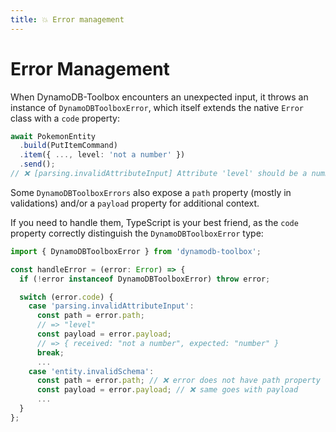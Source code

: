 ```yaml
---
title: 💥 Error management
---
```


# Error Management

When DynamoDB-Toolbox encounters an unexpected input, it throws an instance of `DynamoDBToolboxError`, which itself extends the native `Error` class with a `code` property:

```ts
await PokemonEntity
  .build(PutItemCommand)
  .item({ ..., level: 'not a number' })
  .send();
// ❌ [parsing.invalidAttributeInput] Attribute 'level' should be a number
```

Some `DynamoDBToolboxErrors` also expose a `path` property (mostly in validations) and/or a `payload` property for additional context.

If you need to handle them, TypeScript is your best friend, as the `code` property correctly distinguish the `DynamoDBToolboxError` type:

```ts
import { DynamoDBToolboxError } from 'dynamodb-toolbox';

const handleError = (error: Error) => {
  if (!error instanceof DynamoDBToolboxError) throw error;

  switch (error.code) {
    case 'parsing.invalidAttributeInput':
      const path = error.path;
      // => "level"
      const payload = error.payload;
      // => { received: "not a number", expected: "number" }
      break;
      ...
    case 'entity.invalidSchema':
      const path = error.path; // ❌ error does not have path property
      const payload = error.payload; // ❌ same goes with payload
      ...
  }
};
```
